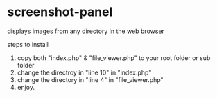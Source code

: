 # screenshot-panel
 displays images from any directory in the web browser

steps to install
1. copy both "index.php" & "file_viewer.php" to your root folder or sub folder
2. change the directroy in "line 10" in "index.php"					
3. change the directory in "line 4" in "file_viewer.php"
4. enjoy. 
